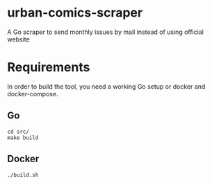# urban-comics-scraper

A Go scraper to send monthly issues by mail instead of using official website


# Requirements

In order to build the tool, you need a working Go setup or docker and docker-compose.

## Go

```
cd src/
make build
```

## Docker

```
./build.sh
```


